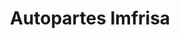 ---
title: "Autopartes Imfrisa"
url: /guayaquil/autopartes-imfrisa/
shop: reparación de automóviles
---
